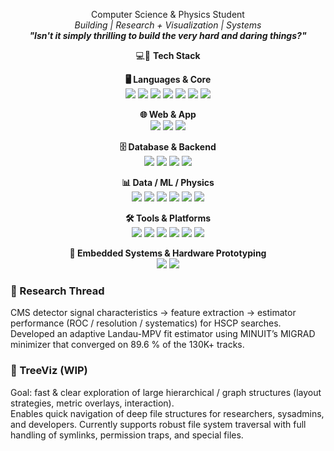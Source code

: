 <p align="center">
  Computer Science & Physics Student<br/>
  <em>Building | Research + Visualization | Systems</em><br/>
  <em><strong>"Isn't it simply thrilling to build the very hard and daring things?"</strong></em><br/>
</p>

<p align="center">
  💻🧰 <strong>Tech Stack</strong>
</p>

<p align="center">
  <strong>🖥️ Languages & Core</strong><br/>
  <img src="https://img.shields.io/badge/Python-3776AB?logo=python&logoColor=fff&style=for-the-badge" />
  <img src="https://img.shields.io/badge/C-00599C?logo=c&logoColor=fff&style=for-the-badge" />
  <img src="https://img.shields.io/badge/C++-00599C?logo=c%2B%2B&logoColor=fff&style=for-the-badge" />
  <img src="https://img.shields.io/badge/JavaScript-F7DF1E?logo=javascript&logoColor=000&style=for-the-badge" />
  <img src="https://img.shields.io/badge/TypeScript-3178C6?logo=typescript&logoColor=fff&style=for-the-badge" />
  <img src="https://img.shields.io/badge/SQL-336791?logo=postgresql&logoColor=fff&style=for-the-badge" />
  <img src="https://img.shields.io/badge/Bash-121011?logo=gnu-bash&logoColor=white&style=for-the-badge" />
</p>

<p align="center">
  <strong>🌐 Web & App</strong><br/>
  <img src="https://img.shields.io/badge/React-20232A?logo=react&logoColor=61DAFB&style=for-the-badge" />
  <img src="https://img.shields.io/badge/Node.js-339933?logo=node.js&logoColor=fff&style=for-the-badge" />
  <img src="https://img.shields.io/badge/Bootstrap-7952B3?logo=bootstrap&logoColor=fff&style=for-the-badge" />
</p>

<p align="center">
  <strong>🗄️ Database & Backend</strong><br/>
  <img src="https://img.shields.io/badge/Django-092E20?logo=django&logoColor=fff&style=for-the-badge" />
  <img src="https://img.shields.io/badge/PostgreSQL-4169E1?logo=postgresql&logoColor=fff&style=for-the-badge" />
  <img src="https://img.shields.io/badge/REST%20APIs-005571?style=for-the-badge" />
  <img src="https://img.shields.io/badge/ORM-3C3C3C?style=for-the-badge" />
</p>

<p align="center">
  <strong>📊 Data / ML / Physics</strong><br/>
  <img src="https://img.shields.io/badge/TensorFlow-FF6F00?logo=tensorflow&logoColor=fff&style=for-the-badge" />
  <img src="https://img.shields.io/badge/scikit--learn-F7931E?logo=scikitlearn&logoColor=fff&style=for-the-badge" />
  <img src="https://img.shields.io/badge/ROOT-262626?style=for-the-badge" />
  <img src="https://img.shields.io/badge/PyROOT-262626?style=for-the-badge" />
  <img src="https://img.shields.io/badge/Graphviz-000000?logo=graphviz&logoColor=fff&style=for-the-badge" />
  <img src="https://img.shields.io/badge/OpenCV-5C3EE8?logo=opencv&logoColor=fff&style=for-the-badge" />
</p>

<p align="center">
  <strong>🛠️ Tools & Platforms</strong><br/>
  <img src="https://img.shields.io/badge/Git-F05032?logo=git&logoColor=fff&style=for-the-badge" />
  <img src="https://img.shields.io/badge/GitHub-181717?logo=github&logoColor=fff&style=for-the-badge" />
  <img src="https://img.shields.io/badge/Docker-2496ED?logo=docker&logoColor=fff&style=for-the-badge" />
  <img src="https://img.shields.io/badge/Linux-FCC624?logo=linux&logoColor=000&style=for-the-badge" />
  <img src="https://img.shields.io/badge/Ubuntu-E95420?logo=ubuntu&logoColor=fff&style=for-the-badge" />
  <img src="https://img.shields.io/badge/AlmaLinux-000000?logo=almalinux&logoColor=fff&style=for-the-badge" />

</p>

<p align="center">
  <strong>🔧 Embedded Systems & Hardware Prototyping </strong><br/>
  <img src="https://img.shields.io/badge/Arduino-00979D?logo=arduino&logoColor=fff&style=for-the-badge" />
  <img src="https://img.shields.io/badge/Raspberry%20Pi-A22846?logo=raspberrypi&logoColor=fff&style=for-the-badge" />
</p>

### 🔬 Research Thread
CMS detector signal characteristics → feature extraction → estimator performance (ROC / resolution / systematics) for HSCP searches.  
Developed an adaptive Landau-MPV fit estimator using MINUIT’s MIGRAD minimizer that converged on 89.6 % of the 130K+ tracks.

### 🌳 TreeViz (WIP)
Goal: fast & clear exploration of large hierarchical / graph structures (layout strategies, metric overlays, interaction).  
Enables quick navigation of deep file structures for researchers, sysadmins, and developers.
Currently supports robust file system traversal with full handling of symlinks, permission traps, and special files. 

<!--
<p align="center">
  <img src="https://github-readme-stats.vercel.app/api?username=both-sides&show_icons=true&hide_border=true&theme=tokyonight&rank_icon=github" width="49%" alt="GitHub Stats"/>
  <img src="https://github-readme-stats.vercel.app/api/top-langs/?username=both-sides&layout=compact&hide_border=true&theme=tokyonight" width="41%" alt="Top Languages"/>
</p>
-->

